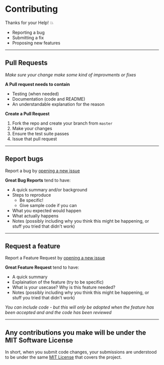 # Contributing
Thanks for your Help! :boom:

- Reporting a bug
- Submitting a fix
- Proposing new features 

---

## Pull Requests
*Make sure your change make some kind of improvments or fixes*

**A Pull request needs to contain**
 - Testing (when needed)
 - Documentation (code and README)
 - An understandable explanation for the reason

**Create a Pull Request**

 1. Fork the repo and create your branch from `master`
 2. Make your changes
 4. Ensure the test suite passes
 6. Issue that pull request
---

## Report bugs
Report a bug by [opening a new issue](https://github.com/BauViso/angular-suneditor/issues)

**Great Bug Reports** tend to have:

- A quick summary and/or background
- Steps to reproduce
  - Be specific!
  - Give sample code if you can
- What you expected would happen
- What actually happens
- Notes (possibly including why you think this might be happening, or stuff you tried that didn't work)

---

## Request a feature
Report a Feature Request by [opening a new issue](https://github.com/BauViso/angular-suneditor/issues)

**Great Feature Request** tend to have:

- A quick summary
- Explaination of the feature (try to be specific)
- What is your usecase? Why is this feature needed?
- Notes (possibly including why you think this might be happening, or stuff you tried that didn't work)

*You can include code - but this will only be adopted when the feature has been accepted and and the code has been reviewed*

---

## Any contributions you make will be under the MIT Software License
In short, when you submit code changes, your submissions are understood to be under the same [MIT License](http://choosealicense.com/licenses/mit/) that covers the project. 
